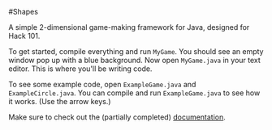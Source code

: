 #Shapes

A simple 2-dimensional game-making framework for Java, designed for Hack 101.

To get started, compile everything and run `MyGame`. You should see an empty window pop up with a blue background. Now open `MyGame.java` in your text editor. This is where you'll be writing code.

To see some example code, open `ExampleGame.java` and `ExampleCircle.java`. You can compile and run `ExampleGame.java` to see how it works. (Use the arrow keys.)

Make sure to check out the (partially completed) [documentation](shapes101.herokuapp.com/docs/index.html).
